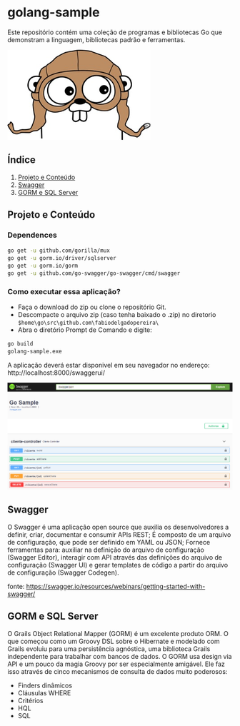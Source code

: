 # golang-sample
 Este repositório contém uma coleção de programas e bibliotecas Go que demonstram a linguagem, bibliotecas padrão e ferramentas.

![go](/assets/go.jpg)

## Índice
1. [Projeto e Conteúdo](#Projeto-e-Conteudo)
2. [Swagger](#Swagger)
3. [GORM e SQL Server](#SQL-Server-e-JDBC)

## Projeto e Conteúdo

### Dependences
```bash
go get -u github.com/gorilla/mux
go get -u gorm.io/driver/sqlserver
go get -u gorm.io/gorm
go get -u github.com/go-swagger/go-swagger/cmd/swagger
```
### Como executar essa aplicação?

 - Faça o download do zip ou clone o repositório Git.
 - Descompacte o arquivo zip (caso tenha baixado o .zip) no diretorio `$home\go\src\github.com\fabiodelgadopereira\`
 - Abra o diretório Prompt de Comando e digite:

```bash
go build
golang-sample.exe
```

A aplicação deverá estar disponivel em seu navegador no endereço: http://localhost:8000/swaggerui/

![swagger](/assets/swagger.png)

## Swagger

O Swagger é uma aplicação open source que auxilia os desenvolvedores a definir, criar, documentar e consumir APIs REST;
É composto de um arquivo de configuração, que pode ser definido em YAML ou JSON;
Fornece ferramentas para: auxiliar na definição do arquivo de configuração (Swagger Editor), interagir com API através das definições do arquivo de configuração (Swagger UI) e gerar templates de código a partir do arquivo de configuração (Swagger Codegen).

fonte: https://swagger.io/resources/webinars/getting-started-with-swagger/

## GORM e SQL Server

O Grails Object Relational Mapper (GORM) é um excelente produto ORM. O que começou como um Groovy DSL sobre o Hibernate e modelado com Grails evoluiu para uma persistência agnóstica, uma biblioteca Grails independente para trabalhar com bancos de dados.
O GORM usa design via API e um pouco da magia Groovy por ser especialmente amigável. Ele faz isso através de cinco mecanismos de consulta de dados muito poderosos:
 - Finders dinâmicos
 - Cláusulas WHERE
 - Critérios
 - HQL
 - SQL